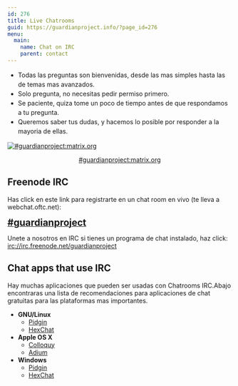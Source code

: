 ```yaml
---
id: 276
title: Live Chatrooms
guid: https://guardianproject.info/?page_id=276
menu:
  main:
    name: Chat on IRC
    parent: contact
---
```


<ul style="line-height:150%">
  <li>
    Todas las preguntas son bienvenidas, desde las mas simples hasta las de temas mas avanzados.
  </li>
  <li>
    Solo pregunta, no necesitas pedir permiso primero.
  </li>
  <li>
    Se paciente, quiza tome un poco de tiempo antes de que respondamos a tu pregunta.
  </li>
  <li>
    Queremos saber tus dudas, y hacemos lo posible por responder a la mayoria de ellas.
  </li>
</ul>

[![#guardianproject:matrix.org](/wp-content/uploads/2010/05/chat.jpg)](https://matrix.to/#/%23guardianproject%3amatrix.org)
<br/>
<center><a href="https://matrix.to/#/%23guardianproject%3amatrix.org">#guardianproject:matrix.org</a></center>

## Freenode IRC

Has click en este link para registrarte en un chat room en vivo (te lleva a webchat.oftc.net): 

<a href="https://webchat.freenode.net/?randomnick=1&#038;channels=%23guardianproject&#038;uio=MT1mYWxzZSYyPXRydWUmND10cnVlJjk9dHJ1ZSYxMD10cnVlJjEyPXRydWU84" title="Freenode IRC Webchat" target="_blank"><strong style="font-size: 150%;">#guardianproject</strong></a>

Unete a nosotros en IRC si tienes un programa de chat instalado, haz click:<br/> <a href="irc://irc.freenode.net/guardianproject" title="Guardian Project on IRC Freenode">irc://irc.freenode.net/guardianproject</a>


## Chat apps that use IRC

Hay muchas aplicaciones que pueden ser usadas con Chatrooms IRC.Abajo encontraras una lista de recomendaciones para aplicaciones de chat gratuitas para las plataformas mas importantes. 
  * **GNU/Linux** 
      * <a href="https://pidgin.im/" target="_blank">Pidgin</a>
      * <a href="https://hexchat.github.io/" target="_blank">HexChat</a>
  * **Apple OS X** 
      * <a href="http://colloquy.info/" target="_blank">Colloquy</a>
      * <a href="https://adium.im/" target="_blank">Adium</a>
  * **Windows** 
      * <a href="https://pidgin.im/" target="_blank">Pidgin</a>
      * <a href="https://hexchat.github.io/" target="_blank">HexChat</a>